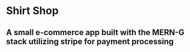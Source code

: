 # Shirt Shop

## A small e-commerce app built with the MERN-G stack utilizing stripe for payment processing

